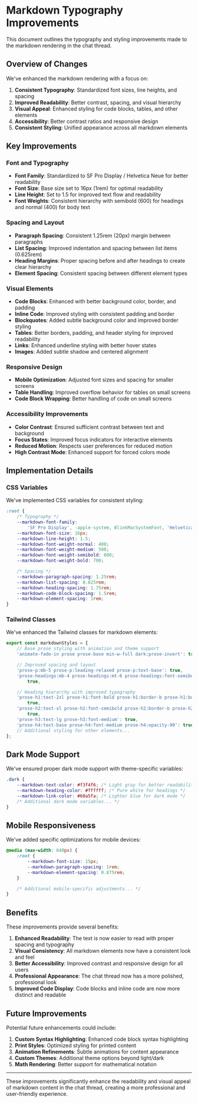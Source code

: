 # Markdown Typography Improvements

This document outlines the typography and styling improvements made to the markdown rendering in the chat thread.

## Overview of Changes

We've enhanced the markdown rendering with a focus on:

1. **Consistent Typography**: Standardized font sizes, line heights, and spacing
2. **Improved Readability**: Better contrast, spacing, and visual hierarchy
3. **Visual Appeal**: Enhanced styling for code blocks, tables, and other elements
4. **Accessibility**: Better contrast ratios and responsive design
5. **Consistent Styling**: Unified appearance across all markdown elements

## Key Improvements

### Font and Typography

- **Font Family**: Standardized to SF Pro Display / Helvetica Neue for better readability
- **Font Size**: Base size set to 16px (1rem) for optimal readability
- **Line Height**: Set to 1.5 for improved text flow and readability
- **Font Weights**: Consistent hierarchy with semibold (600) for headings and normal (400) for body text

### Spacing and Layout

- **Paragraph Spacing**: Consistent 1.25rem (20px) margin between paragraphs
- **List Spacing**: Improved indentation and spacing between list items (0.625rem)
- **Heading Margins**: Proper spacing before and after headings to create clear hierarchy
- **Element Spacing**: Consistent spacing between different element types

### Visual Elements

- **Code Blocks**: Enhanced with better background color, border, and padding
- **Inline Code**: Improved styling with consistent padding and border
- **Blockquotes**: Added subtle background color and improved border styling
- **Tables**: Better borders, padding, and header styling for improved readability
- **Links**: Enhanced underline styling with better hover states
- **Images**: Added subtle shadow and centered alignment

### Responsive Design

- **Mobile Optimization**: Adjusted font sizes and spacing for smaller screens
- **Table Handling**: Improved overflow behavior for tables on small screens
- **Code Block Wrapping**: Better handling of code on small screens

### Accessibility Improvements

- **Color Contrast**: Ensured sufficient contrast between text and background
- **Focus States**: Improved focus indicators for interactive elements
- **Reduced Motion**: Respects user preferences for reduced motion
- **High Contrast Mode**: Enhanced support for forced colors mode

## Implementation Details

### CSS Variables

We've implemented CSS variables for consistent styling:

```css
:root {
    /* Typography */
    --markdown-font-family:
        'SF Pro Display', -apple-system, BlinkMacSystemFont, 'Helvetica Neue', Arial, sans-serif;
    --markdown-font-size: 16px;
    --markdown-line-height: 1.5;
    --markdown-font-weight-normal: 400;
    --markdown-font-weight-medium: 500;
    --markdown-font-weight-semibold: 600;
    --markdown-font-weight-bold: 700;

    /* Spacing */
    --markdown-paragraph-spacing: 1.25rem;
    --markdown-list-spacing: 0.625rem;
    --markdown-heading-spacing: 1.75rem;
    --markdown-code-block-spacing: 1.5rem;
    --markdown-element-spacing: 1rem;
}
```

### Tailwind Classes

We've enhanced the Tailwind classes for markdown elements:

```javascript
export const markdownStyles = {
    // Base prose styling with animation and theme support
    'animate-fade-in prose prose-base min-w-full dark:prose-invert': true,

    // Improved spacing and layout
    'prose-p:mb-5 prose-p:leading-relaxed prose-p:text-base': true,
    'prose-headings:mb-4 prose-headings:mt-6 prose-headings:font-semibold prose-headings:tracking-tight':
        true,

    // Heading hierarchy with improved typography
    'prose-h1:text-2xl prose-h1:font-bold prose-h1:border-b prose-h1:border-border prose-h1:pb-2 prose-h1:mb-6':
        true,
    'prose-h2:text-xl prose-h2:font-semibold prose-h2:border-b prose-h2:border-border/60 prose-h2:pb-1':
        true,
    'prose-h3:text-lg prose-h3:font-medium': true,
    'prose-h4:text-base prose-h4:font-medium prose-h4:opacity-90': true,
    // Additional styling for other elements...
};
```

## Dark Mode Support

We've ensured proper dark mode support with theme-specific variables:

```css
.dark {
    --markdown-text-color: #f3f4f6; /* Light gray for better readability */
    --markdown-heading-color: #ffffff; /* Pure white for headings */
    --markdown-link-color: #60a5fa; /* Lighter blue for dark mode */
    /* Additional dark mode variables... */
}
```

## Mobile Responsiveness

We've added specific optimizations for mobile devices:

```css
@media (max-width: 640px) {
    :root {
        --markdown-font-size: 15px;
        --markdown-paragraph-spacing: 1rem;
        --markdown-element-spacing: 0.875rem;
    }

    /* Additional mobile-specific adjustments... */
}
```

## Benefits

These improvements provide several benefits:

1. **Enhanced Readability**: The text is now easier to read with proper spacing and typography
2. **Visual Consistency**: All markdown elements now have a consistent look and feel
3. **Better Accessibility**: Improved contrast and responsive design for all users
4. **Professional Appearance**: The chat thread now has a more polished, professional look
5. **Improved Code Display**: Code blocks and inline code are now more distinct and readable

## Future Improvements

Potential future enhancements could include:

1. **Custom Syntax Highlighting**: Enhanced code block syntax highlighting
2. **Print Styles**: Optimized styling for printed content
3. **Animation Refinements**: Subtle animations for content appearance
4. **Custom Themes**: Additional theme options beyond light/dark
5. **Math Rendering**: Better support for mathematical notation

---

These improvements significantly enhance the readability and visual appeal of markdown content in the chat thread, creating a more professional and user-friendly experience.
